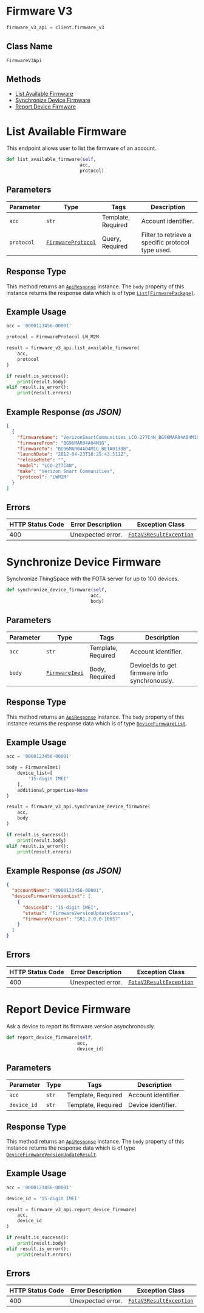 # Firmware V3

```python
firmware_v3_api = client.firmware_v3
```

## Class Name

`FirmwareV3Api`

## Methods

* [List Available Firmware](../../doc/controllers/firmware-v3.md#list-available-firmware)
* [Synchronize Device Firmware](../../doc/controllers/firmware-v3.md#synchronize-device-firmware)
* [Report Device Firmware](../../doc/controllers/firmware-v3.md#report-device-firmware)


# List Available Firmware

This endpoint allows user to list the firmware of an account.

```python
def list_available_firmware(self,
                           acc,
                           protocol)
```

## Parameters

| Parameter | Type | Tags | Description |
|  --- | --- | --- | --- |
| `acc` | `str` | Template, Required | Account identifier. |
| `protocol` | [`FirmwareProtocol`](../../doc/models/firmware-protocol.md) | Query, Required | Filter to retrieve a specific protocol type used. |

## Response Type

This method returns an [`ApiResponse`](../../doc/api-response.md) instance. The `body` property of this instance returns the response data which is of type [`List[FirmwarePackage]`](../../doc/models/firmware-package.md).

## Example Usage

```python
acc = '0000123456-00001'

protocol = FirmwareProtocol.LW_M2M

result = firmware_v3_api.list_available_firmware(
    acc,
    protocol
)

if result.is_success():
    print(result.body)
elif result.is_error():
    print(result.errors)
```

## Example Response *(as JSON)*

```json
[
  {
    "firmwareName": "VerizonSmartCommunities_LCO-277C4N_BG96MAR04A04M1G_BG96MAR04A04M1G_BETA0130B",
    "firmwareFrom": "BG96MAR04A04M1G",
    "firmwareTo": "BG96MAR04A04M1G_BETA0130B",
    "launchDate": "2012-04-23T18:25:43.511Z",
    "releaseNote": "",
    "model": "LCO-277C4N",
    "make": "Verizon Smart Communities",
    "protocol": "LWM2M"
  }
]
```

## Errors

| HTTP Status Code | Error Description | Exception Class |
|  --- | --- | --- |
| 400 | Unexpected error. | [`FotaV3ResultException`](../../doc/models/fota-v3-result-exception.md) |


# Synchronize Device Firmware

Synchronize ThingSpace with the FOTA server for up to 100 devices.

```python
def synchronize_device_firmware(self,
                               acc,
                               body)
```

## Parameters

| Parameter | Type | Tags | Description |
|  --- | --- | --- | --- |
| `acc` | `str` | Template, Required | Account identifier. |
| `body` | [`FirmwareImei`](../../doc/models/firmware-imei.md) | Body, Required | DeviceIds to get firmware info synchronously. |

## Response Type

This method returns an [`ApiResponse`](../../doc/api-response.md) instance. The `body` property of this instance returns the response data which is of type [`DeviceFirmwareList`](../../doc/models/device-firmware-list.md).

## Example Usage

```python
acc = '0000123456-00001'

body = FirmwareImei(
    device_list=[
        '15-digit IMEI'
    ],
    additional_properties=None
)

result = firmware_v3_api.synchronize_device_firmware(
    acc,
    body
)

if result.is_success():
    print(result.body)
elif result.is_error():
    print(result.errors)
```

## Example Response *(as JSON)*

```json
{
  "accountName": "0000123456-00001",
  "deviceFirmwarVersionList": [
    {
      "deviceId": "15-digit IMEI",
      "status": "FirmwareVersionUpdateSuccess",
      "firmwareVersion": "SR1.2.0.0-10657"
    }
  ]
}
```

## Errors

| HTTP Status Code | Error Description | Exception Class |
|  --- | --- | --- |
| 400 | Unexpected error. | [`FotaV3ResultException`](../../doc/models/fota-v3-result-exception.md) |


# Report Device Firmware

Ask a device to report its firmware version asynchronously.

```python
def report_device_firmware(self,
                          acc,
                          device_id)
```

## Parameters

| Parameter | Type | Tags | Description |
|  --- | --- | --- | --- |
| `acc` | `str` | Template, Required | Account identifier. |
| `device_id` | `str` | Template, Required | Device identifier. |

## Response Type

This method returns an [`ApiResponse`](../../doc/api-response.md) instance. The `body` property of this instance returns the response data which is of type [`DeviceFirmwareVersionUpdateResult`](../../doc/models/device-firmware-version-update-result.md).

## Example Usage

```python
acc = '0000123456-00001'

device_id = '15-digit IMEI'

result = firmware_v3_api.report_device_firmware(
    acc,
    device_id
)

if result.is_success():
    print(result.body)
elif result.is_error():
    print(result.errors)
```

## Errors

| HTTP Status Code | Error Description | Exception Class |
|  --- | --- | --- |
| 400 | Unexpected error. | [`FotaV3ResultException`](../../doc/models/fota-v3-result-exception.md) |

